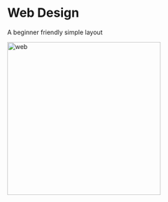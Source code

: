 # Web Design
A beginner friendly simple layout


<img width="350" alt="web" src="https://github.com/Sajin-sjn/Simple_layout/assets/126172661/b95c9131-98a6-4a61-8764-a7c229f29ff6">
